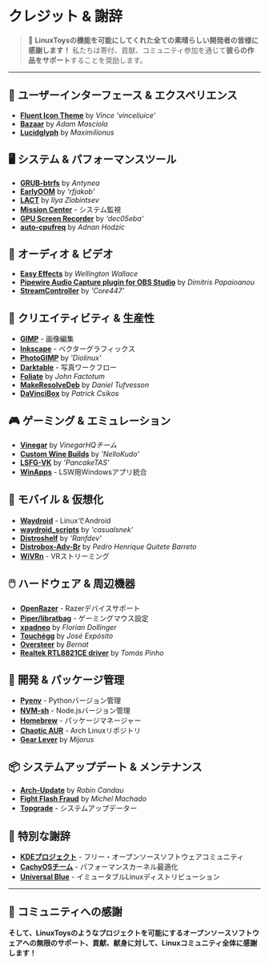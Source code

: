 # クレジット & 謝辞

> 💙 **LinuxToysの機能を可能にしてくれた全ての素晴らしい開発者の皆様に感謝します！** 私たちは寄付、貢献、コミュニティ参加を通じて**彼らの作品をサポート**することを奨励します。

---

## 🎨 ユーザーインターフェース & エクスペリエンス

- **[Fluent Icon Theme](https://github.com/vinceliuice/Fluent-icon-theme)** by *Vince 'vinceliuice'*
- **[Bazaar](https://github.com/kolunmi/bazaar)** by *Adam Masciola*
- **[Lucidglyph](https://github.com/maximilionus/lucidglyph/tree/v0.11.0)** by *Maximilionus*

## 🖥️ システム & パフォーマンスツール

- **[GRUB-btrfs](https://github.com/Antynea/grub-btrfs)** by *Antynea*
- **[EarlyOOM](https://github.com/rfjakob/earlyoom)** by *'rfjakob'*
- **[LACT](https://github.com/ilya-zlobintsev/LACT)** by *Ilya Zlobintsev*
- **[Mission Center](https://missioncenter.io)** - システム監視
- **[GPU Screen Recorder](https://git.dec05eba.com/?p=about)** by *'dec05eba'*
- **[auto-cpufreq](https://github.com/AdnanHodzic/auto-cpufreq)** by *Adnan Hodzic*

## 🎵 オーディオ & ビデオ

- **[Easy Effects](https://github.com/wwmm/easyeffects)** by *Wellington Wallace*
- **[Pipewire Audio Capture plugin for OBS Studio](https://github.com/dimtpap/obs-pipewire-audio-capture)** by *Dimitris Papaioanou*
- **[StreamController](https://github.com/StreamController/StreamController)** by *'Core447'*

## 🎨 クリエイティビティ & 生産性

- **[GIMP](https://www.gimp.org)** - 画像編集
- **[Inkscape](https://inkscape.org)** - ベクターグラフィックス
- **[PhotoGIMP](https://github.com/Diolinux/PhotoGIMP)** by *'Diolinux'*
- **[Darktable](https://www.darktable.org)** - 写真ワークフロー
- **[Foliate](https://johnfactotum.github.io/foliate)** by *John Factotum*
- **[MakeResolveDeb](https://www.danieltufvesson.com/makeresolvedeb)** by *Daniel Tufvesson*
- **[DaVinciBox](https://github.com/zelikos/davincibox)** by *Patrick Csikos*

## 🎮 ゲーミング & エミュレーション

- **[Vinegar](https://vinegarhq.org/Home/index.html)** by *VinegarHQチーム*
- **[Custom Wine Builds](https://github.com/NelloKudo/WineBuilder)** by *'NelloKudo'*
- **[LSFG-VK](https://github.com/PancakeTAS/lsfg-vk)** by *'PancakeTAS'*
- **[WinApps](https://github.com/winapps-org/winapps)** - LSW用Windowsアプリ統合

## 📱 モバイル & 仮想化

- **[Waydroid](https://waydro.id/)** - LinuxでAndroid
- **[waydroid_scripts](https://github.com/casualsnek/waydroid_script)** by *'casualsnek'*
- **[Distroshelf](https://github.com/ranfdev/DistroShelf)** by *'Ranfdev'*
- **[Distrobox-Adv-Br](https://github.com/pedrohqb/distrobox-adv-br)** by *Pedro Henrique Quitete Barreto*
- **[WiVRn](https://github.com/WiVRn)** - VRストリーミング

## 🖱️ ハードウェア & 周辺機器

- **[OpenRazer](https://openrazer.github.io)** - Razerデバイスサポート
- **[Piper/libratbag](https://github.com/libratbag/piper)** - ゲーミングマウス設定
- **[xpadneo](https://github.com/atar-axis/xpadneo)** by *Florian Dollinger*
- **[Touchégg](https://github.com/JoseExposito/touchegg)** by *José Expósito*
- **[Oversteer](https://github.com/berarma/oversteer)** by *Bernat*
- **[Realtek RTL8821CE driver](https://github.com/tomaspinho/rtl8821ce)** by *Tomás Pinho*

## 🔧 開発 & パッケージ管理

- **[Pyenv](https://github.com/pyenv)** - Pythonバージョン管理
- **[NVM-sh](https://github.com/nvm-sh)** - Node.jsバージョン管理
- **[Homebrew](https://brew.sh/)** - パッケージマネージャー
- **[Chaotic AUR](https://aur.chaotic.cx/)** - Arch Linuxリポジトリ
- **[Gear Lever](https://github.com/mijorus/gearlever)** by *Mijorus*

## 📦 システムアップデート & メンテナンス

- **[Arch-Update](https://github.com/Antiz96/arch-update)** by *Robin Candau*
- **[Fight Flash Fraud](https://github.com/AltraMayor/f3)** by *Michel Machado*
- **[Topgrade](https://github.com/topgrade-rs/topgrade)** - システムアップデーター

## 🌟 特別な謝辞

- **[KDEプロジェクト](https://kde.org)** - フリー・オープンソースソフトウェアコミュニティ
- **[CachyOSチーム](https://github.com/CachyOS/linux-cachyos)** - パフォーマンスカーネル最適化
- **[Universal Blue](https://universal-blue.org)** - イミュータブルLinuxディストリビューション

---

## 🙏 コミュニティへの感謝

**そして、LinuxToysのようなプロジェクトを可能にするオープンソースソフトウェアへの無限のサポート、貢献、献身に対して、Linuxコミュニティ全体に感謝します！**